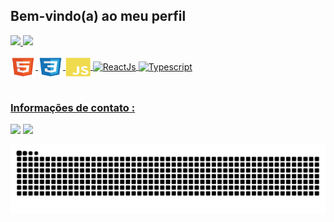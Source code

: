 ## Bem-vindo(a) ao meu perfil

 <div>
   <a href="https://github.com/Gadiel-S">
   <img height="180em" src="https://github-readme-stats.vercel.app/api?username=Gadiel-S&show_icons=true&theme=tokyonight&include_all_commits=true&count_private=true"/>
   <img height="180em" src="https://github-readme-stats.vercel.app/api/top-langs/?username=Gadiel-S&layout=compact&langs_count=6&theme=tokyonight"/>

</div>
<div style="display: inline_block"><br>
  <img align="center" alt="HTML" height="30" width="40" src="https://raw.githubusercontent.com/devicons/devicon/master/icons/html5/html5-original.svg">
  <img align="center" alt="CSS" height="30" width="40" src="https://raw.githubusercontent.com/devicons/devicon/master/icons/css3/css3-original.svg">
  <img align="center" alt="Js" height="30" width="40" src="https://raw.githubusercontent.com/devicons/devicon/master/icons/javascript/javascript-plain.svg">
  <img align="center" alt="ReactJs" height="30" width="40" src="https://upload.wikimedia.org/wikipedia/commons/thumb/a/a7/React-icon.svg/1150px-React-icon.svg.png">
  <img align="center" alt="Typescript" height="30" width="30" src="https://cdn-icons-png.flaticon.com/512/5968/5968381.png">
</div>
 
 <br>
 
  ### Informações de contato :
 
<div>  
  <a href="mailto:gadielbarrosdesouza@gmail.com"><img src="https://img.shields.io/badge/-Gmail-%23333?style=for-the-badge&logo=gmail&logoColor=white" target="_blank"></a>
  <a href="https://www.linkedin.com/in/gadielsouzafrontend/" target="_blank"><img src="https://img.shields.io/badge/-LinkedIn-%230077B5?style=for-the-badge&logo=linkedin&logoColor=white"></a> 
 
  ![Snake animation](https://github.com/Gadiel-S/Gadiel-S/blob/output/github-contribution-grid-snake.svg)

</div>
